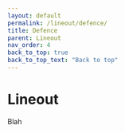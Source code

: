 ```yaml
---
layout: default
permalink: /lineout/defence/
title: Defence
parent: Lineout
nav_order: 4
back_to_top: true
back_to_top_text: "Back to top"
---
```


# Lineout

Blah